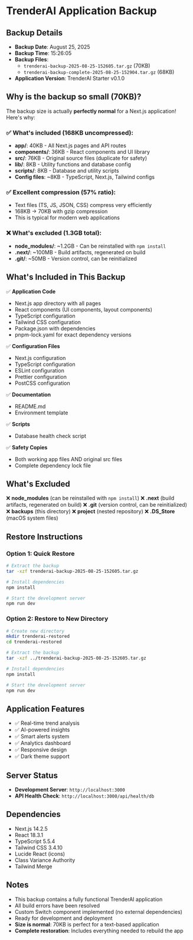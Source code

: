 # TrenderAI Application Backup

## Backup Details
- **Backup Date**: August 25, 2025
- **Backup Time**: 15:26:05
- **Backup Files**: 
  - `trenderai-backup-2025-08-25-152605.tar.gz` (70KB)
  - `trenderai-backup-complete-2025-08-25-152904.tar.gz` (68KB)
- **Application Version**: TrenderAI Starter v0.1.0

## Why is the backup so small (70KB)?

The backup size is actually **perfectly normal** for a Next.js application! Here's why:

### ✅ **What's included (168KB uncompressed):**
- **app/**: 40KB - All Next.js pages and API routes
- **components/**: 36KB - React components and UI library
- **src/**: 76KB - Original source files (duplicate for safety)
- **lib/**: 8KB - Utility functions and database config
- **scripts/**: 8KB - Database and utility scripts
- **Config files**: ~8KB - TypeScript, Next.js, Tailwind configs

### ✅ **Excellent compression (57% ratio):**
- Text files (TS, JS, JSON, CSS) compress very efficiently
- 168KB → 70KB with gzip compression
- This is typical for modern web applications

### ❌ **What's excluded (1.3GB total):**
- **node_modules/**: ~1.2GB - Can be reinstalled with `npm install`
- **.next/**: ~100MB - Build artifacts, regenerated on build
- **.git/**: ~50MB - Version control, can be reinitialized

## What's Included in This Backup
✅ **Application Code**
- Next.js app directory with all pages
- React components (UI components, layout components)
- TypeScript configuration
- Tailwind CSS configuration
- Package.json with dependencies
- pnpm-lock.yaml for exact dependency versions

✅ **Configuration Files**
- Next.js configuration
- TypeScript configuration
- ESLint configuration
- Prettier configuration
- PostCSS configuration

✅ **Documentation**
- README.md
- Environment template

✅ **Scripts**
- Database health check script

✅ **Safety Copies**
- Both working app files AND original src files
- Complete dependency lock file

## What's Excluded
❌ **node_modules** (can be reinstalled with `npm install`)
❌ **.next** (build artifacts, regenerated on build)
❌ **.git** (version control, can be reinitialized)
❌ **backups** (this directory)
❌ **project** (nested repository)
❌ **.DS_Store** (macOS system files)

## Restore Instructions

### Option 1: Quick Restore
```bash
# Extract the backup
tar -xzf trenderai-backup-2025-08-25-152605.tar.gz

# Install dependencies
npm install

# Start the development server
npm run dev
```

### Option 2: Restore to New Directory
```bash
# Create new directory
mkdir trenderai-restored
cd trenderai-restored

# Extract the backup
tar -xzf ../trenderai-backup-2025-08-25-152605.tar.gz

# Install dependencies
npm install

# Start the development server
npm run dev
```

## Application Features
- ✅ Real-time trend analysis
- ✅ AI-powered insights
- ✅ Smart alerts system
- ✅ Analytics dashboard
- ✅ Responsive design
- ✅ Dark theme support

## Server Status
- **Development Server**: `http://localhost:3000`
- **API Health Check**: `http://localhost:3000/api/health/db`

## Dependencies
- Next.js 14.2.5
- React 18.3.1
- TypeScript 5.5.4
- Tailwind CSS 3.4.10
- Lucide React (icons)
- Class Variance Authority
- Tailwind Merge

## Notes
- This backup contains a fully functional TrenderAI application
- All build errors have been resolved
- Custom Switch component implemented (no external dependencies)
- Ready for development and deployment
- **Size is normal**: 70KB is perfect for a text-based application
- **Complete restoration**: Includes everything needed to rebuild the app

